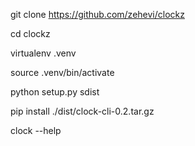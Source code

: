 git clone https://github.com/zehevi/clockz

cd clockz

virtualenv .venv

source .venv/bin/activate

python setup.py sdist

pip install ./dist/clock-cli-0.2.tar.gz

clock --help
